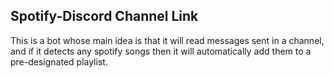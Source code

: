 ## Spotify-Discord Channel Link

This is a bot whose main idea is that it will read messages sent in a channel, and if it detects any spotify songs then it will automatically add them to a pre-designated playlist. 
